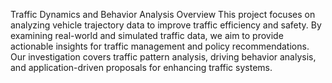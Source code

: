 Traffic Dynamics and Behavior Analysis
Overview
This project focuses on analyzing vehicle trajectory data to improve traffic efficiency and safety. By examining real-world and simulated traffic data, we aim to provide actionable insights for traffic management and policy recommendations. Our investigation covers traffic pattern analysis, driving behavior analysis, and application-driven proposals for enhancing traffic systems.

